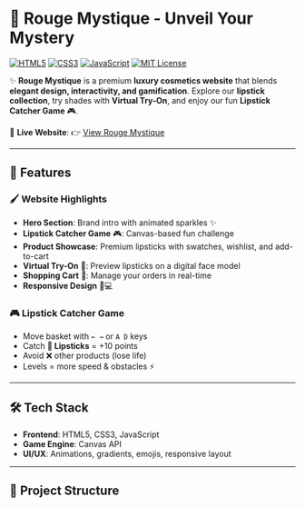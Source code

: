 # 💄 Rouge Mystique - Unveil Your Mystery  
[![HTML5](https://img.shields.io/badge/HTML5-E34F26?style=for-the-badge&logo=html5&logoColor=white)](#) 
[![CSS3](https://img.shields.io/badge/CSS3-1572B6?style=for-the-badge&logo=css3&logoColor=white)](#) 
[![JavaScript](https://img.shields.io/badge/JavaScript-F7DF1E?style=for-the-badge&logo=javascript&logoColor=black)](#) 
[![MIT License](https://img.shields.io/badge/License-MIT-green?style=for-the-badge)](#)


✨ **Rouge Mystique** is a premium **luxury cosmetics website** that blends **elegant design, interactivity, and gamification**. Explore our **lipstick collection**, try shades with **Virtual Try-On**, and enjoy our fun **Lipstick Catcher Game** 🎮.  

🔗 **Live Website**: 👉 [View Rouge Mystique](https://your-username.github.io/rouge-mystique/)  

---

## 🌟 Features  

### 🖌️ Website Highlights  
- **Hero Section**: Brand intro with animated sparkles ✨  
- **Lipstick Catcher Game** 🎮: Canvas-based fun challenge  
- **Product Showcase**: Premium lipsticks with swatches, wishlist, and add-to-cart  
- **Virtual Try-On** 👄: Preview lipsticks on a digital face model  
- **Shopping Cart** 🛒: Manage your orders in real-time  
- **Responsive Design** 📱💻  

### 🎮 Lipstick Catcher Game  
- Move basket with `← →` or `A D` keys  
- Catch **💄 Lipsticks** = +10 points  
- Avoid ❌ other products (lose life)  
- Levels = more speed & obstacles ⚡  

---

## 🛠️ Tech Stack  

- **Frontend**: HTML5, CSS3, JavaScript  
- **Game Engine**: Canvas API  
- **UI/UX**: Animations, gradients, emojis, responsive layout  

---

## 📂 Project Structure  

